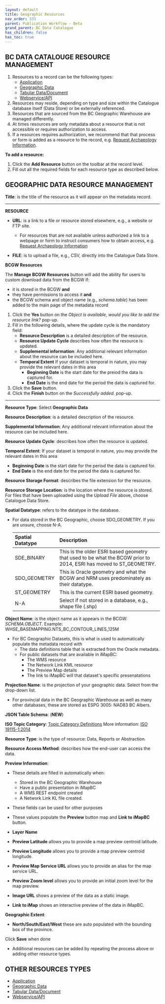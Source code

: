 ```yaml
---
layout: default
title: Geographic Resources
nav_order: 333
parent: Publication Workflow - Beta
grand_parent: BC Data Catalogue
has_children: false
has_toc: true
---
```


## BC DATA CATALOUGE RESOURCE MANAGEMENT
1. Resources to a record can be the following types:
    - [Application](./dps_bcdc_w_application_2.md)
    - [Geographic Data](./dps_bcdc_w_geographic_2.md)
    - [Tabular Data/Document](./dps_bcdc_w_dataset_2.md)
    - [Webservice/API](./dps_bcdc_w_webservice_api_2.md)
1. Resources may reside, depending on type and size within the Catalogue database itself (Data Store) or be externally referenced.
2. Resources that are sourced from the BC Geographic Warehouse are managed differently.
3. At times resources are only metadata about a resource that is not accessible or requires authorization to access.
4. If a resources requires authorization, we recommend that that process or form is added as a resource to the record, e.g. [Request Archaeology Information](https://catalogue.data.gov.bc.ca/dataset/a6d58d20-8e19-46ba-b5a0-f02e436fa765/resource/cbbd35ea-8ddb-4cb4-b717-d897e5303dc3).

**To add a resource:**
1. Click the **Add Resource** button on the toolbar at the record level.
1. Fill out all the required fields for each resource type as described below.

## GEOGRAPHIC DATA RESOURCE MANAGEMENT

**Title**: is the title of the resource as it will appear on the metadata record. 

---------------

**RESOURCE**

+ **URL**: is a link to a file or resource stored elsewhere, e.g., a website or FTP site.
    - For resources that are not available unless authorized a link to a webpage or form to instruct consumers how to obtain access, e.g. [Request Archaeology Information](https://catalogue.data.gov.bc.ca/dataset/a6d58d20-8e19-46ba-b5a0-f02e436fa765/resource/cbbd35ea-8ddb-4cb4-b717-d897e5303dc3)

+ **FILE**: is to upload a file, e.g., CSV, directly into the Catalogue Data Store.

 **BCGW Resources**

The **Manage BCGW Resources** button will add the ability for users to custom download data from the BCGW if:
+ it is stored in the BCGW **and** 
+ they have permissions to access it **and**
+ the BCGW schema and object name (e.g., _schema.table_) has been added to the main page of the metadata record

1. Click the **Yes** button on the _Object is available, would you like to add the resource link?_ pop-up.
1. Fill in the following details, where the update cycle is the mandatory field:
	+ **Resource Description** is a detailed description of the resource.
	+ **Resource Update Cycle** describes how often the resource is updated.
	+ **Supplemental information**: Any additional relevant information about the resource can be included here.
	+ **Temporal Extent** If your dataset is temporal in nature, you may provide the relevant dates in this area
		+ **Beginning Date** is the start date for the preiod the data is captured for.
		+ **End Date** is the end date for the period the data is captured for. 
1. Click the **Save** button.
1. Click the **Finish** button on the _Successfully added._ pop-up.

---------------

**Resource Type**: Select **Geographic Data**

**Resource Description**: is a detailed description of the resource.

**Supplemental Information**: Any additional relevant information about the resource can be included here.

**Resource Update Cycle**: describes how often the resource is updated.

**Temporal Extent**:
If your dataset is temporal in nature, you may provide the relevant dates in this area
+ **Beginning Date** is the start date for the period the data is captured for.
+ **End Date** is the end date for the period the data is captured for. 

**Resource Storage Format**: describes the file extension for the resource.

**Resource Storage Location**: is the location where the resource is stored. For files that have been uploaded using the _Upload File_ above, choose Catalogue Data Store.

**Spatial Datatype**: refers to the datatype in the database. 
+ For data stored in the BC Geographic, choose SDO_GEOMETRY.  If you are unsure, choose N-A.

    |Spatial Datatype| Description|
    |:---|:---|
    |SDE_BINARY| This is the older ESRI based geometry that used to be what the BCGW prior to 2014, ESRI has moved to ST_GEOMETRY.|
    |SDO_GEOMETRY| This is Oracle geometry and what the BCGW and NRM uses predominately as their datatype.|
    |ST_GEOMETRY| This is the current ESRI based geometry.|
    |N-A| Select if not stored in a database, e.g., shape file (.shp)|
    

**Object Name**: is the object name as it appears in the BCGW: _SCHEMA.OBJECT_. Example: WHSE_BASEMAPPING.NTS_BC_CONTOUR_LINES_125M
+ For BC Geographic Datasets, this is what is used to automatically populate the metadata record with
    - The data definitions table that is extracted from the Oracle metadata.
    - For public datasets that are available in iMapBC:
        - The WMS resource
        - The Network Link KML resource
        - The Preview Map details
        - The link to iMapBC will that dataset's specific presenatations

**Projection Name**: is the projection of your geographic data. Select from the drop-down list.
+ For provincial data in the BC Geographic Warehouse as well as many other databases, these are stored as ESPG 3005: NAD83 BC Albers.

**JSON Table Schema**: (**NEW**)

**ISO Topic Category**: [Topic Category Definitions](https://apps.usgs.gov/thesaurus/thesaurus-full.php?thcode=15) More information: [ISO 19115-1:2014](https://www.iso.org/standard/53798.html)  

**Resource Type**: is the type of resource: Data, Reports or Abstraction.

**Resource Access Method**: describes how the end-user can access the data.

**Preview Information**:
+ These details are filled in automatically when:
    - Stored in the BC Geographic Warehouse
    - Have a public presentation in iMapBC
    - A WMS REST endpoint created
    - A Network Link KL file created.  
+ These fields can be used for other purposes
+ These values populate the **Preview** button map and **Link to iMapBC** button.

+ **Layer Name**
+ **Preview Latitude** allows you to provide a map preview centroid latitude.
+ **Preview Longitude** allows you to provide a map preview centroid longitude.
+ **Preview Map Service URL** allows you to provide an alias for the map service URL.
+ **Preview Zoom level** allows you to provide an initial zoom level for the map preview.
+ **Image URL** shows a preview of the data as a static image.
+ **Link to iMap** shows an interactive preview of the data in iMapBC.

**Geographic Extent**:
+ **North/South/East/West** these are auto populated with the bounding box of the province.


Click **Save** when done

+ Additional resources can be added by repeating the process above or adding other resource types.


## OTHER RESOURCES TYPES
- [Application](./dps_bcdc_w_application_2.md)
- [Geographic Data](./dps_bcdc_w_geographic_2.md)
- [Tabular Data/Document](./dps_bcdc_w_dataset_2.md)
- [Webservice/API](./dps_bcdc_w_webservice_api_2.md)
